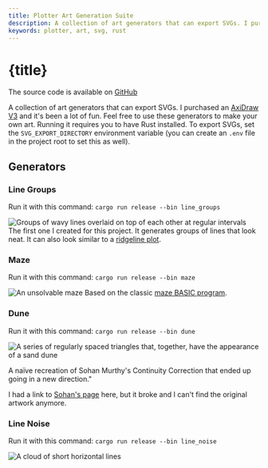 ```yaml
---
title: Plotter Art Generation Suite
description: A collection of art generators that can export SVGs. I purchased an AxiDraw V3 and its been a lot of fun. Feel free to use these generators to make your own art.
keywords: plotter, art, svg, rust
---
```


# {title}

The source code is available on [GitHub]

A collection of art generators that can export SVGs. I purchased an [AxiDraw V3] and it's been a lot
of fun. Feel free to use these generators to make your own art. Running it requires you to have Rust
installed. To export SVGs, set the `SVG_EXPORT_DIRECTORY` environment variable (you can create an
`.env` file in the project root to set this as well).

## Generators

### Line Groups

Run it with this command: `cargo run release --bin line_groups`

![Groups of wavy lines overlaid on top of each other at regular intervals](/images/programming/plotlings/line_groups.svg)
The first one I created for this project. It generates groups of lines that look neat. It can also
look similar to a [ridgeline plot].

### Maze

Run it with this command: `cargo run release --bin maze`

![An unsolvable maze](/images/programming/plotlings/maze.svg)
Based on the classic [maze BASIC program].

### Dune

Run it with this command: `cargo run release --bin dune`

![A series of regularly spaced triangles that, together, have the appearance of a sand dune](/images/programming/plotlings/dune.svg)

<p class="image-subtitle">A naïve recreation of Sohan Murthy's Continuity Correction that ended up going in a new direction."</p>

I had a link to [Sohan's page][Sohan Murthy's Continuity Correction] here, but it broke and I can't
find the original artwork anymore.

### Line Noise

Run it with this command: `cargo run release --bin line_noise`

![A cloud of short horizontal lines](/images/programming/plotlings/line_noise.svg)

[GitHub]: https://github.com/Velfi/plotlings
[Ridgeline plot]: https://www.data-to-viz.com/graph/ridgeline.html
[maze BASIC program]: http://www.slate.com/articles/technology/books/2012/11/computer_programming_10_print_chr_205_5_rnd_1_goto_10_from_mit_press_reviewed.html
[Sohan Murthy's Continuity Correction]: https://sohan.space/portfolio/continuity-correction/
[AxiDraw V3]: https://shop.evilmadscientist.com/productsmenu/846

